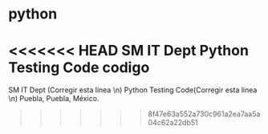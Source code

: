 # python
<<<<<<< HEAD
SM IT Dept Python Testing Code
codigo
=======
SM IT Dept (Corregir esta linea \n)
Python Testing Code(Corregir esta linea \n)
Puebla, Puebla, México.
>>>>>>> 8f47e63a552a730c961a2ea7aa5a04c62a22db51
